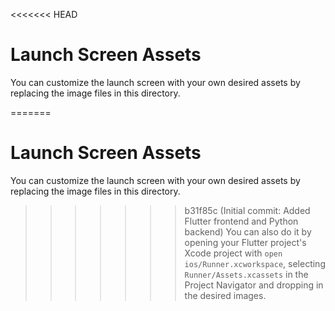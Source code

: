 <<<<<<< HEAD
# Launch Screen Assets

You can customize the launch screen with your own desired assets by replacing the image files in this directory.

=======
# Launch Screen Assets

You can customize the launch screen with your own desired assets by replacing the image files in this directory.

>>>>>>> b31f85c (Initial commit: Added Flutter frontend and Python backend)
You can also do it by opening your Flutter project's Xcode project with `open ios/Runner.xcworkspace`, selecting `Runner/Assets.xcassets` in the Project Navigator and dropping in the desired images.